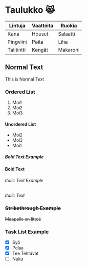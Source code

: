 # Taulukko 😹
| Lintuja     | Vaatteita   | Ruokia      |
| ----------- | ----------- | ----------- |
| Kana        | Housut      | Salaatti    |
| Pingviini   | Paita       | Liha        |
| Talitintti  | Kengät      | Makaroni    |
## Normal Text
This is Normal Text
### Ordered List
1. Moi1
2. Moi2
3. Moi3
#### Unordered List 
- Moi2
- Moi3
- Moi1
##### **Bold Text Example**
**Bold Text**
###### *Italic Text Example*
*Italic Text*
### ~~Strikethrough Example~~
~~Maapallo on litteä~~
### Task List Example
- [X] Syö
- [X] Pelaa
- [X] Tee Tehtävät
- [ ] Nuku
